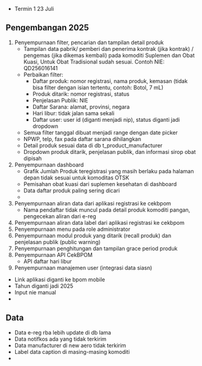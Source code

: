 - Termin 1 23 Juli 
## Pengembangan 2025
1. Penyempurnaan filter, pencarian dan tampilan detail produk 
	-  Tampilan data pabrik/ pemberi dan penerima kontrak (jika kontrak) / pengemas (jika dikemas kembali) pada komoditi Suplemen dan Obat Kuasi, Untuk Obat Tradisional sudah sesuai. Contoh NIE: QD256016141
	- Perbaikan filter: 
		- Daftar produk: nomor registrasi, nama produk, kemasan (tidak bisa filter dengan isian tertentu, contoh: Botol, 7 mL)
		- Produk ditarik: nomor registrasi, status
		- Penjelasan Publik: NIE
		- Daftar Sarana: alamat, provinsi, negara
		- Hari libur: tidak jalan sama sekali
		- Daftar user: user id (diganti menjadi nip), status diganti jadi dropdown
	- Semua filter tanggal dibuat menjadi range dengan date picker
	- NPWP, telp, fax pada daftar sarana dihilangkan
	- Detail produk sesuai data di db t_product_manufacturer
	- Dropdown produk ditarik, penjelasan publik, dan informasi sirop obat dipisah
2. Penyempurnaan dashboard 
	- Grafik Jumlah Produk teregistrasi yang masih berlaku pada halaman depan tidak sesuai untuk komoditas OTSK
	- Pemisahan obat kuasi dari suplemen kesehatan di dashboard
	- Data daftar produk paling sering dicari
	- 
3. Penyempurnaan aliran data dari aplikasi registrasi ke cekbpom 
	- Nama pendaftar tidak muncul pada detail produk komoditi pangan, pengecekan aliran dari e-reg
4. Penyempurnaan aliran data label dari aplikasi registrasi ke cekbpom 
5. Penyempurnaan menu pada role administrator 
6. Penyempurnaan modul produk yang ditarik (recall produk) dan penjelasan publik (public warning)
7. Penyempurnaan penghitungan dan tampilan grace period produk
8. Penyempurnaan API CekBPOM
	- API daftar hari libur
9. Penyempurnaan manajemen user (integrasi data siasn)

- Link aplikasi diganti ke bpom mobile
- Tahun diganti jadi 2025
- Input nie manual
- 
## Data
- Data e-reg rba lebih update di db lama
- Data notifkos ada yang tidak terkirim
- Data manufacturer di new aero tidak terkirim
- Label data caption di masing-masing komoditi
-